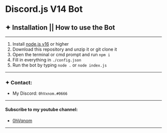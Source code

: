 #   **Discord.js V14 Bot**

## **✦ Installation || How to use the Bot**
---
1. Install [node.js v16](https://nodejs.org/en/download/) or higher
2. Download this repository and unzip it or git clone it
3. Open the terminal or cmd prompt and run ```npm i``` 
4. Fill in everything in ```./config.json```
5. Run the bot by typing ```node .``` or  ```node index.js```
---
### **✦ Contact:**
- My Discord: `0hVxnom.#0666`
---
#### **Subscribe to my youtube channel:**
- [0hVqnom](https://www.youtube.com/channel/UCpf3TZSinJO5tTC57Mrb3AA)
---


